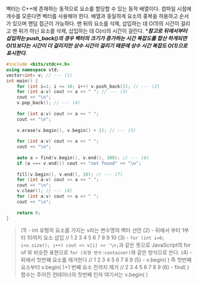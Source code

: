벡터는 C++에 존재하는 동적으로 요소를 할당할 수 있는 동적 배열이다. 컴파일 시점에 개수를 모른다면 벡터를 사용해야 한다. 배열과 동일하게 요소의 중복을 허용하고 순서가 있으며 랜덤 접근이 가능하다. 맨 뒤의 요소를 삭제, 삽입하는 데 O(1)의 시간이 걸리고 맨 뒤가 아닌 요소를 삭제, 삽입하는 데 O(n)의 시간이 걸린다.
****참고로 뒤에서부터 삽입하는 push_back()의 경우 벡터의 크기가 증가하는 시간 복잡도를 합산 하게되면 O(1)보다는 시간이 더 걸리지만 상수 시간이 걸리기 때문에 상수 시간 복잡도 O(1)으로 표시한다.***

```cpp
#include <bits/stdc++.h>
using namespace std;
vector<int> v; // --- (1)
int main() {
	for (int i=1; i <= 10; i++) v.push_back(1); // --- (2)
	for (int a:v) cout << a << " "; // --- (3)
	cout << "\n";
	v.pop_back(); // --- (4)
	
	for (int a:v) cout << a << " ";
	cout << "\n";
	
	v.erase(v.begin(), v.begin() + 1); // --- (5)
	
	for (int a:v) cout << a << " ";
	cout << "\n";
	
	auto a = find(v.begin(), v.end(), 100); // --- (6)
	if (a === v.end()) cout << "not found" << "\n";
	
	fill(v.begin(), v.end(), 10); // --- (7)
	for (int a:v) cout << a << " ";
	cout << "\n";
	v.clear(); // --- (8)
	for (int a:v) cout << a << " ";
	cout << "\n";
	
	return 0;
}

```
>(1) - int 유형의 요소를 가지는 v라는 변수명의 벡터 선언
>(2) - 뒤에서 부터 1부터 10까지 요소 삽입 // 1 2 3 4 5 6 7 8 9 10
>(3) - `for (int i=0; i<v.size(); i++) cout << v[i] << '\n;`과 같은 뜻으로 JavaScript의 for of 와 비슷한 표현으로 `for (유형 변수:container)`와 같은 방식으로 쓴다.
>(4) - 뒤에서 첫번째 요소를 제거한다 // 1 2 3 4 5 6 7 8 9
>(5) - v.begin( ) 즉 첫번째 요소부터 v.begin( )+1 번째 요소 전까지 제거 // 2 3 4 5 6 7 8 9
>(6) - find( ) 함수는 주어진 컨테이너의 첫번째 인자 여기서는 v.begin( )